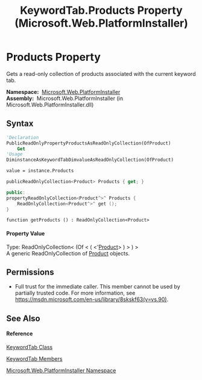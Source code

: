 ﻿---
title: KeywordTab.Products Property  (Microsoft.Web.PlatformInstaller)
TOCTitle: Products Property
ms:assetid: P:Microsoft.Web.PlatformInstaller.KeywordTab.Products
ms:mtpsurl: https://msdn.microsoft.com/en-us/library/microsoft.web.platforminstaller.keywordtab.products(v=VS.90)
ms:contentKeyID: 22049626
ms.date: 05/02/2012
mtps_version: v=VS.90
f1_keywords:
- Microsoft.Web.PlatformInstaller.KeywordTab.Products
- Microsoft.Web.PlatformInstaller.KeywordTab.get_Products
dev_langs:
- CSharp
- JScript
- VB
- c++
api_location:
- Microsoft.Web.PlatformInstaller.dll
api_name:
- Microsoft.Web.PlatformInstaller.KeywordTab.get_Products
- Microsoft.Web.PlatformInstaller.KeywordTab.Products
api_type:
- Managed
topic_type:
- apiref
- kbSyntax
product_family_name: VS
ROBOTS: INDEX,FOLLOW
---

# Products Property

Gets a read-only collection of products associated with the current keyword tab.

**Namespace:**  [Microsoft.Web.PlatformInstaller](microsoft-web-platforminstaller-namespace.md)  
**Assembly:**  Microsoft.Web.PlatformInstaller (in Microsoft.Web.PlatformInstaller.dll)

## Syntax

``` vb
'Declaration
PublicReadOnlyPropertyProductsAsReadOnlyCollection(OfProduct)
    Get
'Usage
DiminstanceAsKeywordTabDimvalueAsReadOnlyCollection(OfProduct)

value = instance.Products
```

``` csharp
publicReadOnlyCollection<Product> Products { get; }
```

``` c++
public:
propertyReadOnlyCollection<Product^>^ Products {
    ReadOnlyCollection<Product^>^ get ();
}
```

``` jscript
function getProducts () : ReadOnlyCollection<Product>
```

#### Property Value

Type: ReadOnlyCollection\< (Of \< ( \<'[Product](product-class-microsoft-web-platforminstaller.md)\> ) \> ) \>  
A generic ReadOnlyCollection of [Product](product-class-microsoft-web-platforminstaller.md) objects.  

## Permissions

  - Full trust for the immediate caller. This member cannot be used by partially trusted code. For more information, see <https://msdn.microsoft.com/en-us/library/8skskf63(v=vs.90)>.

## See Also

#### Reference

[KeywordTab Class](keywordtab-class-microsoft-web-platforminstaller.md)

[KeywordTab Members](keywordtab-members-microsoft-web-platforminstaller.md)

[Microsoft.Web.PlatformInstaller Namespace](microsoft-web-platforminstaller-namespace.md)

